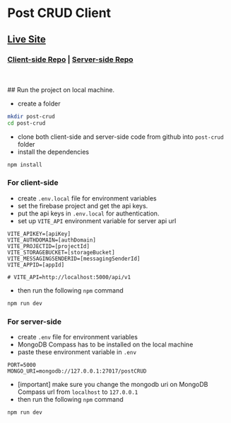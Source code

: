 # Post CRUD Client

## [Live Site](https://post-crud-c2d70.web.app/)

### [Client-side Repo](https://github.com/StepAsideLiL/post-crud-client) | [Server-side Repo](https://github.com/StepAsideLiL/post-crud-server)

<br />
<br />
## Run the project on local machine.

- create a folder

```bash
mkdir post-crud
cd post-crud
```

- clone both client-side and server-side code from github into `post-crud` folder
- install the dependencies

```bash
npm install
```

### For client-side

- create `.env.local` file for environment variables
- set the firebase project and get the api keys.
- put the api keys in `.env.local` for authentication.
- set up `VITE_API` environment variable for server api url

```.env
VITE_APIKEY=[apiKey]
VITE_AUTHDOMAIN=[authDomain]
VITE_PROJECTID=[projectId]
VITE_STORAGEBUCKET=[storageBucket]
VITE_MESSAGINGSENDERID=[messagingSenderId]
VITE_APPID=[appId]

# VITE_API=http://localhost:5000/api/v1
```

- then run the following `npm` command

```bash
npm run dev
```

### For server-side

- create `.env` file for environment variables
- MongoDB Compass has to be installed on the local machine
- paste these environment variable in `.env`

```.env
PORT=5000
MONGO_URI=mongodb://127.0.0.1:27017/postCRUD
```

- [important] make sure you change the mongodb uri on MongoDB Compass url from `localhost` to `127.0.0.1`
- then run the following `npm` command

```bash
npm run dev
```
